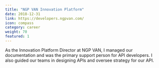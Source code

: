 ```yaml
---
title: "NGP VAN Innovation Platform"
date: 2018-12-31
link: https://developers.ngpvan.com/
icon: compass
category: career
weight: 70
featured: 1
---
```


As the Innovation Platform Director at NGP VAN, I managed our documentation and was the primary support person for API developers. I also guided our teams in designing APIs and oversee strategy for our API.